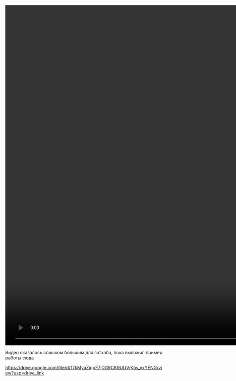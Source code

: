 <video width="1920" height="1080" controls>
  <source src="example.mp4" type="video/mp4">
</video>

Видео оказалось слишком большим для гитхаба, пока выложил пример работы сюда

https://drive.google.com/file/d/17kMyaZiqpF7jDG9CK9UUVjK5v_vxYENG/view?usp=drive_link